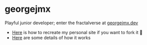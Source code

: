 # georgejmx

Playful junior developer; enter the fractalverse at [georgejmx.dev](https://georgejmx.dev)

- [Here](./docs/setup.md) is how to recreate my personal site if you want to fork it :fork_and_knife:
- [Here](./docs/details.md) are some details of how it works
